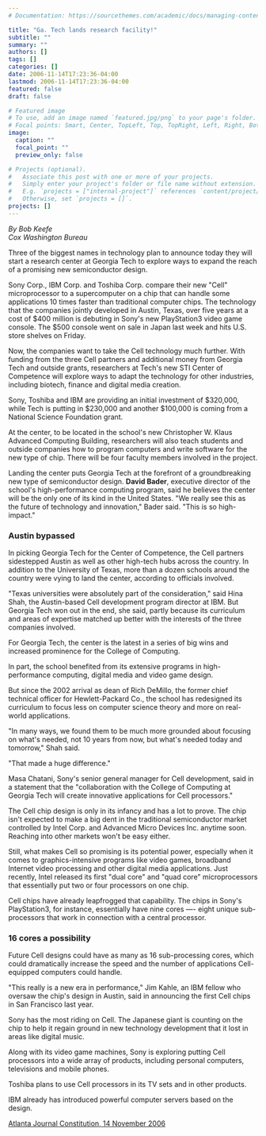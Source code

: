 ```yaml
---
# Documentation: https://sourcethemes.com/academic/docs/managing-content/

title: "Ga. Tech lands research facility!"
subtitle: ""
summary: ""
authors: []
tags: []
categories: []
date: 2006-11-14T17:23:36-04:00
lastmod: 2006-11-14T17:23:36-04:00
featured: false
draft: false

# Featured image
# To use, add an image named `featured.jpg/png` to your page's folder.
# Focal points: Smart, Center, TopLeft, Top, TopRight, Left, Right, BottomLeft, Bottom, BottomRight.
image:
  caption: ""
  focal_point: ""
  preview_only: false

# Projects (optional).
#   Associate this post with one or more of your projects.
#   Simply enter your project's folder or file name without extension.
#   E.g. `projects = ["internal-project"]` references `content/project/deep-learning/index.md`.
#   Otherwise, set `projects = []`.
projects: []
---
```


*By Bob Keefe*   
*Cox Washington Bureau*   

Three of the biggest names in technology plan to announce today they will start a research center at Georgia Tech to
explore ways to expand the reach of a promising new semiconductor design.

Sony Corp., IBM Corp. and Toshiba Corp. compare their new "Cell" microprocessor to a supercomputer on a chip
that can handle some applications 10 times faster than traditional computer chips.
The technology that the companies jointly developed in Austin, Texas, over five years at a cost of $400 million is
debuting in Sony's new PlayStation3 video game console. The $500 console went on sale in Japan last week and hits
U.S. store shelves on Friday.

Now, the companies want to take the Cell technology much further.
With funding from the three Cell partners and additional money from Georgia Tech and outside grants, researchers
at Tech's new STI Center of Competence will explore ways to adapt the technology for other industries, including
biotech, finance and digital media creation.

Sony, Toshiba and IBM are providing an initial investment of $320,000, while Tech is putting in $230,000 and
another $100,000 is coming from a National Science Foundation grant.

At the center, to be located in the school's new Christopher W. Klaus Advanced Computing Building, researchers
will also teach students and outside companies how to program computers and write software for the new type of
chip. There will be four faculty members involved in the project.

Landing the center puts Georgia Tech at the forefront of a groundbreaking new type of semiconductor design.
**David Bader**, executive director of the school's high-performance computing program, said he believes the center will be
the only one of its kind in the United States.
"We really see this as the future of technology and innovation," Bader said. "This is so high-impact."

### Austin bypassed ###

In picking Georgia Tech for the Center of Competence, the Cell partners sidestepped Austin as well as other
high-tech hubs across the country. In addition to the University of Texas, more than a dozen schools around the
country were vying to land the center, according to officials involved.

"Texas universities were absolutely part of the consideration," said Hina Shah, the Austin-based Cell development
program director at IBM. But Georgia Tech won out in the end, she said, partly because its curriculum and areas of
expertise matched up better with the interests of the three companies involved.

For Georgia Tech, the center is the latest in a series of big wins and increased prominence for the College of
Computing.

In part, the school benefited from its extensive programs in high-performance computing, digital media and video
game design.

But since the 2002 arrival as dean of Rich DeMillo, the former chief technical officer for Hewlett-Packard Co., the
school has redesigned its curriculum to focus less on computer science theory and more on real-world applications.

"In many ways, we found them to be much more grounded about focusing on what's needed, not 10 years from now,
but what's needed today and tomorrow," Shah said.

"That made a huge difference."

Masa Chatani, Sony's senior general manager for Cell development, said in a statement that the "collaboration with
the College of Computing at Georgia Tech will create innovative applications for Cell processors."

The Cell chip design is only in its infancy and has a lot to prove. The chip isn't expected to make a big dent in the
traditional semiconductor market controlled by Intel Corp. and Advanced Micro Devices Inc. anytime soon.
Reaching into other markets won't be easy either.

Still, what makes Cell so promising is its potential power, especially when it comes to graphics-intensive programs
like video games, broadband Internet video processing and other digital media applications.
Just recently, Intel released its first "dual core" and "quad core" microprocessors that essentially put two or four
processors on one chip.

Cell chips have already leapfrogged that capability. The chips in Sony's PlayStation3, for instance, essentially have
nine cores —- eight unique sub-processors that work in connection with a central processor.

### 16 cores a possibility ###

Future Cell designs could have as many as 16 sub-processing cores, which could dramatically increase the speed and
the number of applications Cell-equipped computers could handle.

"This really is a new era in performance," Jim Kahle, an IBM fellow who oversaw the chip's design in Austin, said in
announcing the first Cell chips in San Francisco last year.

Sony has the most riding on Cell. The Japanese giant is counting on the chip to help it regain ground in new
technology development that it lost in areas like digital music.

Along with its video game machines, Sony is exploring putting Cell processors into a wide array of products,
including personal computers, televisions and mobile phones.

Toshiba plans to use Cell processors in its TV sets and in other products.

IBM already has introduced powerful computer servers based on the design.

[Atlanta Journal Constitution, 14 November 2006](AJC-20061114.pdf)